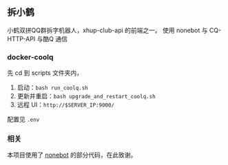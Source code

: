 ## 拆小鹤

小鹤双拼QQ群拆字机器人，xhup-club-api 的前端之一。
使用 nonebot 与 CQ-HTTP-API 与酷Q 通信


### docker-coolq

先 cd 到 scripts 文件夹内，

1. 启动：`bash run_coolq.sh`
1. 更新并重启：`bash upgrade_and_restart_coolq.sh`
1. 远程 UI：`http://$SERVER_IP:9000/`

配置见 `.env`


### 相关

本项目使用了 [nonebot](https://github.com/richardchien/nonebot/) 的部分代码，在此致谢。

